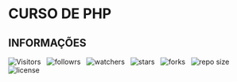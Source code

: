 <!-- TITLE -->

# CURSO DE PHP

<!-- TABLE OF CONTENTS -->

<!-- ## TABELA DE CONTEÚDO -->

<!-- OVERVIEW -->

<!-- ## VISTA POR CIMA -->

<!-- SCREENSHOT -->

<!-- ### FOTO DA TELA -->

<!-- LINKS -->

<!-- ### LINKS -->

<!-- MY PROCESS -->

<!-- ## MEU PROCESSO -->

<!-- BUILT WITH -->

<!-- ### CONSTRUIDO COM -->

<!-- WHAT I LEARNED -->

<!-- ### O QUE APRENDI -->

<!-- CONTINUED DEVELOPMENT -->

<!-- ### DESENVOLVIMENTO CONTÍNUO -->

<!-- USEFUL -->

<!-- ### RECURSOS ÚTEIS -->

<!-- AUTHOR -->

<!-- ## AUTOR -->

<!-- ACKNOWLEDGMENTS -->

<!-- ## AGRADECIMENTOS -->

<!-- INFORMATION -->

## INFORMAÇÕES

![Visitors](https://api.visitorbadge.io/api/visitors?path=Devsgeeknerd%2Fphp-full-stack&label=Visitantes&labelColor=%23f9e64f&countColor=%23008000&style=plastic "Total de Visitas")
&nbsp;
![followrs](https://img.shields.io/github/followers/Devsgeeknerd?style=plastic&label=SEGUIDORES&labelColor=f9e64f "Total de Seguidores")
&nbsp;
![watchers](https://img.shields.io/github/watchers/Devsgeeknerd/php-full-stack?style=plastic&label=OBSERVADORES&labelColor=f9e64f "Total de Observadores")
&nbsp;
![stars](https://img.shields.io/github/stars/Devsgeeknerd/php-full-stack?style=plastic&label=ESTRELAS&labelColor=f9e64f "Total de Estrelas Recebidas")
&nbsp;
![forks](https://img.shields.io/github/forks/Devsgeeknerd/php-full-stack?style=plastic&label=BIFURCAÇÕES&labelColor=f9e64f "Total de Bifurcações")
&nbsp;
![repo size](https://img.shields.io/github/repo-size/Devsgeeknerd/php-full-stack?style=plastic&label=TAMANHO&labelColor=f9e64f "Tamanho do Repositório")
&nbsp;
![license](https://img.shields.io/github/license/Devsgeeknerd/php-full-stack?style=plastic&label=LICENÇA&labelColor=f9e64f "Licença do Repositório")


